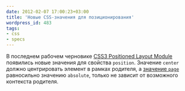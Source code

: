 ```yaml
---
date: 2012-02-07 17:00:23+03:00
title: 'Новые CSS-значения для позиционирования'
wordpress_id: 483
tags:
- css
- specs
---
```


В последнем рабочем черновике [CSS3 Positioned Layout Module][1] появились новые значения для свойства `position`. Значение `center` должно центрировать элемент в рамках родителя, а [значение `page`][2] равносильно значению `absolute`, только не зависит от возможного контекста родителя.

[1]: http://dev.w3.org/csswg/css3-positioning/
[2]: http://dev.w3.org/csswg/css3-positioning/#comp-pagepos
